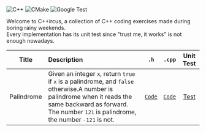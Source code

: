 ![C++](https://img.shields.io/badge/C%2B%2B-17-blue)
![CMake](https://img.shields.io/badge/CMake-3.25.1-blue)
![Google Test](https://img.shields.io/badge/Test-GoogleTest-blue)


Welcome to C++ircus, a collection of C++ coding exercises made during boring rainy weekends.<br>
Every implementation has its unit test since "trust me, it works" is not enough nowadays.


| Title | Description | `.h` | `.cpp` | Unit Test |
|:-----:|:------------|:----:|:------:|:---------:|
| Palindrome | Given an integer `x`, return `true` if `x` is a palindrome, and `false` otherwise.A number is palindrome when it reads the same backward as forward. The number `121` is palindrome, the number `-121` is not. | [`Code`](https://github.com/PaulinoMoskwa/Cpp-ircus/blob/master/include/Palindrome_int.h) | [`Code`](https://github.com/PaulinoMoskwa/Cpp-ircus/blob/master/src/Palindrome_int.cpp) | [Test](https://github.com/PaulinoMoskwa/Cpp-ircus/blob/master/test/TestPalindrome_int.cpp) |
